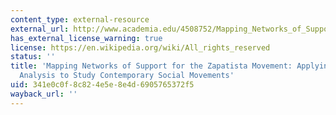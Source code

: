 ```yaml
---
content_type: external-resource
external_url: http://www.academia.edu/4508752/Mapping_Networks_of_Support_for_the_Zapatista_Movement_Applying_Social_Networks_Analysis_to_Study_Contemporary_Social_Movements
has_external_license_warning: true
license: https://en.wikipedia.org/wiki/All_rights_reserved
status: ''
title: 'Mapping Networks of Support for the Zapatista Movement: Applying Social-Networks
  Analysis to Study Contemporary Social Movements'
uid: 341e0c0f-8c82-4e5e-8e4d-6905765372f5
wayback_url: ''
---
```


